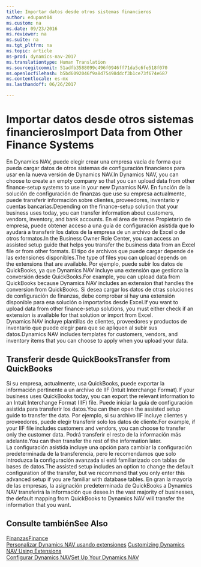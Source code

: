 ```yaml
---
title: Importar datos desde otros sistemas financieros
author: edupont04
ms.custom: na
ms.date: 09/23/2016
ms.reviewer: na
ms.suite: na
ms.tgt_pltfrm: na
ms.topic: article
ms-prod: dynamics-nav-2017
ms.translationtype: Human Translation
ms.sourcegitcommit: 51adfb3588099c496f0946ff71da5c6fe518f070
ms.openlocfilehash: b5bd6092046f9a8d75498ddcf3b1ce73f674e687
ms.contentlocale: es-mx
ms.lasthandoff: 06/26/2017

---
```


# <a name="import-data-from-other-finance-systems"></a><span data-ttu-id="93ab7-102">Importar datos desde otros sistemas financieros</span><span class="sxs-lookup"><span data-stu-id="93ab7-102">Import Data from Other Finance Systems</span></span>
<span data-ttu-id="93ab7-103">En Dynamics NAV, puede elegir crear una empresa vacía de forma que pueda cargar datos de otros sistemas de configuración financieros para usar en la nueva versión de Dynamics NAV.</span><span class="sxs-lookup"><span data-stu-id="93ab7-103">In Dynamics NAV, you can choose to create an empty company so that you can upload data from other finance-setup systems to use in your new Dynamics NAV.</span></span> <span data-ttu-id="93ab7-104">En función de la solución de configuración de finanzas que use su empresa actualmente, puede transferir información sobre clientes, proveedores, inventario y cuentas bancarias.</span><span class="sxs-lookup"><span data-stu-id="93ab7-104">Depending on the finance-setup solution that your business uses today, you can transfer information about customers, vendors, inventory, and bank accounts.</span></span>
<span data-ttu-id="93ab7-105">En el área de tareas Propietario de empresa, puede obtener acceso a una guía de configuración asistida que lo ayudará a transferir los datos de la empresa de un archivo de Excel o de otros formatos.</span><span class="sxs-lookup"><span data-stu-id="93ab7-105">In the Business Owner Role Center, you can access an assisted setup guide that helps you transfer the business data from an Excel file or from other formats.</span></span> <span data-ttu-id="93ab7-106">El tipo de archivos que puede cargar depende de las extensiones disponibles.</span><span class="sxs-lookup"><span data-stu-id="93ab7-106">The type of files you can upload depends on the extensions that are available.</span></span> <span data-ttu-id="93ab7-107">Por ejemplo, puede subir los datos de QuickBooks, ya que Dynamics NAV incluye una extensión que gestiona la conversión desde QuickBooks.</span><span class="sxs-lookup"><span data-stu-id="93ab7-107">For example, you can upload data from QuickBooks because Dynamics NAV includes an extension that handles the conversion from QuickBooks.</span></span> <span data-ttu-id="93ab7-108">Si desea cargar los datos de otras soluciones de configuración de finanzas, debe comprobar si hay una extensión disponible para esa solución o importarlos desde Excel.</span><span class="sxs-lookup"><span data-stu-id="93ab7-108">If you want to upload data from other finance-setup solutions, you must either check if an extension is available for that solution or import from Excel.</span></span>  
<span data-ttu-id="93ab7-109">Dynamics NAV incluye plantillas de clientes, proveedores y productos de inventario que puede elegir para que se apliquen al subir sus datos.</span><span class="sxs-lookup"><span data-stu-id="93ab7-109">Dynamics NAV includes templates for customers, vendors, and inventory items that you can choose to apply when you upload your data.</span></span>  

## <a name="transfer-from-quickbooks"></a><span data-ttu-id="93ab7-110">Transferir desde QuickBooks</span><span class="sxs-lookup"><span data-stu-id="93ab7-110">Transfer from QuickBooks</span></span>
<span data-ttu-id="93ab7-111">Si su empresa, actualmente, usa QuickBooks, puede exportar la información pertinente a un archivo de IIF (Intuit Interchange Format).</span><span class="sxs-lookup"><span data-stu-id="93ab7-111">If your business uses QuickBooks today, you can export the relevant information to an Intuit Interchange Format (IIF) file.</span></span> <span data-ttu-id="93ab7-112">Puede iniciar la guía de configuración asistida para transferir los datos.</span><span class="sxs-lookup"><span data-stu-id="93ab7-112">You can then open the assisted setup guide to transfer the data.</span></span>
<span data-ttu-id="93ab7-113">Por ejemplo, si su archivo IIF incluye clientes y proveedores, puede elegir transferir solo los datos de cliente.</span><span class="sxs-lookup"><span data-stu-id="93ab7-113">For example, if your IIF file includes customers and vendors, you can choose to transfer only the customer data.</span></span> <span data-ttu-id="93ab7-114">Podrá transferir el resto de la información más adelante.</span><span class="sxs-lookup"><span data-stu-id="93ab7-114">You can then transfer the rest of the information later.</span></span>  
<span data-ttu-id="93ab7-115">La configuración asistida incluye una opción para cambiar la configuración predeterminada de la transferencia, pero le recomendamos que solo introduzca la configuración avanzada si está familiarizado con tablas de bases de datos.</span><span class="sxs-lookup"><span data-stu-id="93ab7-115">The assisted setup includes an option to change the default configuration of the transfer, but we recommend that you only enter this advanced setup if you are familiar with database tables.</span></span> <span data-ttu-id="93ab7-116">En gran la mayoría de las empresas, la asignación predeterminada de QuickBooks a Dynamics NAV transferirá la información que desee.</span><span class="sxs-lookup"><span data-stu-id="93ab7-116">In the vast majority of businesses, the default mapping from QuickBooks to Dynamics NAV will transfer the information that you want.</span></span>

## <a name="see-also"></a><span data-ttu-id="93ab7-117">Consulte también</span><span class="sxs-lookup"><span data-stu-id="93ab7-117">See Also</span></span>
[<span data-ttu-id="93ab7-118">Finanzas</span><span class="sxs-lookup"><span data-stu-id="93ab7-118">Finance</span></span>](finance-setup.md)  
<span data-ttu-id="93ab7-119">[Personalizar Dynamics NAV usando extensiones](ui-extensions.md) </span><span class="sxs-lookup"><span data-stu-id="93ab7-119">[Customizing Dynamics NAV Using Extensions](ui-extensions.md) </span></span>  
[<span data-ttu-id="93ab7-120">Configurar Dynamics NAV</span><span class="sxs-lookup"><span data-stu-id="93ab7-120">Set Up Your Dynamics NAV</span></span>](setup.md)


